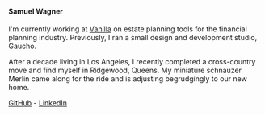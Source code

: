#### Samuel Wagner

I'm currently working at [Vanilla](https://www.justvanilla.com/) on estate planning tools for the financial planning industry. Previously, I ran a small design and development studio, Gaucho.

After a decade living in Los Angeles, I recently completed a cross-country move and find myself in Ridgewood, Queens. My miniature schnauzer Merlin came along for the ride and is adjusting begrudgingly to our new home.

[GitHub](https://github.com/samuel-wags) - [LinkedIn](https://www.linkedin.com/in/samuel-wagner-223307106/)
